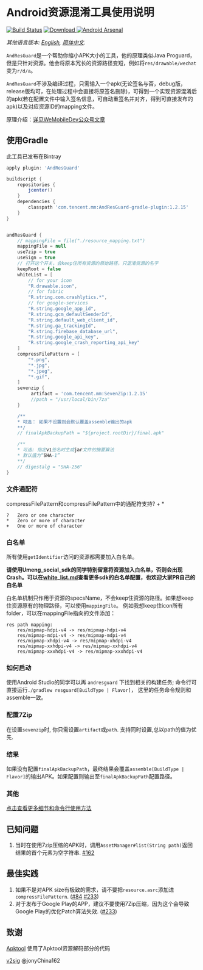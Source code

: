 #  Android资源混淆工具使用说明 #

[![Build Status](https://travis-ci.org/shwenzhang/AndResGuard.svg?branch=master)](https://travis-ci.org/shwenzhang/AndResGuard)
[ ![Download](https://api.bintray.com/packages/wemobiledev/maven/com.tencent.mm%3AAndResGuard-core/images/download.svg) ](https://bintray.com/wemobiledev/maven/com.tencent.mm%3AAndResGuard-core/_latestVersion)
[![Android Arsenal](https://img.shields.io/badge/Android%20Arsenal-AndResGuard-green.svg?style=true)](https://android-arsenal.com/details/1/3034)


*其他语言版本: [English](README.md), [简体中文](README.zh-cn.md).*

`AndResGuard`是一个帮助你缩小APK大小的工具，他的原理类似Java Proguard，但是只针对资源。他会将原本冗长的资源路径变短，例如将`res/drawable/wechat`变为`r/d/a`。

`AndResGuard`不涉及编译过程，只需输入一个apk(无论签名与否，debug版，release版均可，在处理过程中会直接将原签名删除)，可得到一个实现资源混淆后的apk(若在配置文件中输入签名信息，可自动重签名并对齐，得到可直接发布的apk)以及对应资源ID的mapping文件。

原理介绍：[详见WeMobileDev公众号文章](http://mp.weixin.qq.com/s?__biz=MzAwNDY1ODY2OQ==&mid=208135658&idx=1&sn=ac9bd6b4927e9e82f9fa14e396183a8f#rd)


## 使用Gradle
此工具已发布在Bintray
```gradle
apply plugin: 'AndResGuard'

buildscript {
    repositories {
        jcenter()
    }
    dependencies {
        classpath 'com.tencent.mm:AndResGuard-gradle-plugin:1.2.15'
    }
}


andResGuard {
    // mappingFile = file("./resource_mapping.txt")
    mappingFile = null
    use7zip = true
    useSign = true
    // 打开这个开关，会keep住所有资源的原始路径，只混淆资源的名字
    keepRoot = false
    whiteList = [
        // for your icon
        "R.drawable.icon",
        // for fabric
        "R.string.com.crashlytics.*",
        // for google-services
        "R.string.google_app_id",
        "R.string.gcm_defaultSenderId",
        "R.string.default_web_client_id",
        "R.string.ga_trackingId",
        "R.string.firebase_database_url",
        "R.string.google_api_key",
        "R.string.google_crash_reporting_api_key"
    ]
    compressFilePattern = [
        "*.png",
        "*.jpg",
        "*.jpeg",
        "*.gif",
    ]
    sevenzip {
         artifact = 'com.tencent.mm:SevenZip:1.2.15'
         //path = "/usr/local/bin/7za"
    }

    /**
    * 可选： 如果不设置则会默认覆盖assemble输出的apk
    **/
    // finalApkBackupPath = "${project.rootDir}/final.apk"

    /**
    * 可选: 指定v1签名时生成jar文件的摘要算法
    * 默认值为“SHA-1”
    **/
    // digestalg = "SHA-256"
}
```

### 文件通配符
 compressFilePattern和compressFilePattern中的通配符支持? + *

```
?	Zero or one character
*	Zero or more of character
+	One or more of character
```

### 白名单
所有使用`getIdentifier`访问的资源都需要加入白名单。

**请使用Umeng_social_sdk的同学特别留意将资源加入白名单，否则会出现Crash。可以在[white_list.md](doc/white_list.md)查看更多sdk的白名单配置，也欢迎大家PR自己的白名单**

白名单机制只作用于资源的specsName，不会keep住资源的路径。如果想keep住资源原有的物理路径，可以使用`mappingFile`。
例如我想keep住icon所有folder，可以在mappingFile指向的文件添加：

```
res path mapping:
    res/mipmap-hdpi-v4 -> res/mipmap-hdpi-v4
    res/mipmap-mdpi-v4 -> res/mipmap-mdpi-v4
    res/mipmap-xhdpi-v4 -> res/mipmap-xhdpi-v4
    res/mipmap-xxhdpi-v4 -> res/mipmap-xxhdpi-v4
    res/mipmap-xxxhdpi-v4 -> res/mipmap-xxxhdpi-v4
```

### 如何启动
使用Android Studio的同学可以再 `andresguard` 下找到相关的构建任务;
命令行可直接运行```./gradlew resguard[BuildType | Flavor]```， 这里的任务命令规则和assemble一致。

### 配置7Zip
在设置`sevenzip`时, 你只需设置`artifact`或`path`. 支持同时设置,总以path的值为优先.

### 结果
如果没有配置`finalApkBackupPath`，最终结果会覆盖`assemble[BuildType | Flavor]`的输出APK。如果配置则输出至`finalApkBackupPath`配置路径。

### 其他
[点击查看更多细节和命令行使用方法](doc/how_to_work.zh-cn.md)

## 已知问题

1. 当时在使用7zip压缩的APK时，调用`AssetManager#list(String path)`返回结果的首个元素为空字符串. [#162](https://github.com/shwenzhang/AndResGuard/issues/162)

## 最佳实践

1. 如果不是对APK size有极致的需求，请不要把`resource.asrc`添加进`compressFilePattern`. ([#84](https://github.com/shwenzhang/AndResGuard/issues/84) [#233](https://github.com/shwenzhang/AndResGuard/issues/233))
2. 对于发布于Google Play的APP，建议不要使用7Zip压缩，因为这个会导致Google Play的优化Patch算法失效. ([#233](https://github.com/shwenzhang/AndResGuard/issues/233))


## 致谢

[Apktool](https://github.com/iBotPeaches/Apktool) 使用了Apktool资源解码部分的代码

[v2sig](https://github.com/shwenzhang/AndResGuard/pull/133) @jonyChina162
